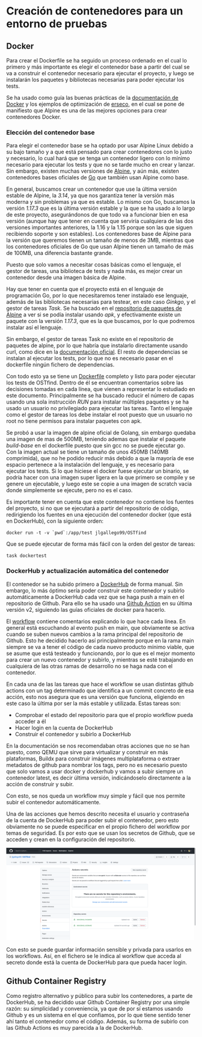 # Creación de contenedores para un entorno de pruebas

## Docker
Para crear el Dockerfile se ha seguido un proceso ordenado en el cual lo primero y más importante es elegir el contenedor base a partir del cual se va a construir el contenedor necesario para ejecutar el proyecto, y luego se instalarán los paquetes y bibliotecas necesarias para poder ejecutar los tests.

Se ha usado como guía las buenas prácticas de la [documentación de Docker](https://docs.docker.com/develop/develop-images/dockerfile_best-practices/) y los ejemplos de optimización de [erseco](https://github.com/erseco/dockerfile-optimization-examples), en el cual se pone de manifiesto que Alpine es una de las mejores opciones para crear contenedores Docker.

### Elección del contenedor base

Para elegir el contenedor base se ha optado por usar Alpine Linux debido a su bajo tamaño y a que está pensado para crear contenedores con lo justo y necesario, lo cual hará que se tenga un contenedor ligero con lo mínimo necesario para ejecutar los tests y que no se tarde mucho en crear y lanzar. Sin embargo, existen muchas versiones de [Alpine](https://hub.docker.com/_/alpine?tab=tags), y aún más, existen contenedores bases oficiales de [Go](https://hub.docker.com/_/golang?tab=tags) que también usan Alpine como base. 

En general, buscamos crear un contenedor que use la última versión estable de Alpine, la *3.14*, ya que nos garantiza tener la versión más moderna y sin problemas ya que es estable. Lo mismo con Go, buscamos la versión *1.17.3* que es la última versión estable y la que se ha usado a lo largo de este proyecto, asegurándonos de que todo va a funcionar bien en esa versión (aunque hay que tener en cuenta que serviría cualquiera de las dos versiones importantes anteriores, la 1.16 y la 1.15 porque son las que siguen recibiendo soporte y son estables). Los contenedores base de Alpine para la versión que queremos tienen un tamaño de menos de 3MB, mientras que los contenedores oficiales de Go que usan Alpine tienen un tamaño de más de 100MB, una diferencia bastante grande. 

Puesto que solo vamos a necesitar cosas básicas como el lenguaje, el gestor de tareas, una biblioteca de tests y nada más, es mejor crear un contenedor desde una imagen básica de Alpine.

Hay que tener en cuenta que el proyecto está en el lenguaje de programación Go, por lo que necesitaremos tener instalado ese lenguaje, además de las bibliotecas necesarias para testear, en este caso *Ginkgo*, y el gestor de tareas *Task*. Se ha buscado en el [repositorio de paquetes de Alpine](https://pkgs.alpinelinux.org/packages) a ver si se podía instalar usando *apk*, y efectivamente existe un paquete con la versión *1.17.3*, que es la que buscamos, por lo que podremos instalar así el lenguaje.

Sin embargo, el gestor de tareas Task no existe en el repositorio de paquetes de alpine, por lo que habría que instalarlo directamente usando curl, como dice en la [documentación oficial](https://taskfile.dev/#/installation?id=build-from-source). El resto de dependencias se instalan al ejecutar los tests, por lo que no es necesario pasar en el dockerfile ningún fichero de dependencias.

Con todo esto ya se tiene un [Dockerfile](../Dockerfile) completo y listo para poder ejecutar los tests de OSTfind. Dentro de él se encuentran comentarios sobre las decisiones tomadas en cada línea, que vienen a representar lo estudiado en este documento. Principalmente se ha buscado reducir el número de capas usando una sola instrucción *RUN* para instalar múltiples paquetes y se ha usado un usuario no privilegiado para ejecutar las tareas. Tanto el lenguaje como el gestor de tareas los debe instalar el root puesto que un usuario no root no tiene permisos para instalar paquetes con apk.

Se probó a usar la imagen de alpine oficial de Golang, sin embargo quedaba una imagen de mas de 500MB, teniendo ademas que instalar el paquete *build-base* en el dockerfile puesto que sin gcc no se puede ejecutar go. Con la imagen actual se tiene un tamaño de unos 450MB (140MB comprimida), que no he podido reducir más debido a que la mayoría de ese espacio pertenece a la instalación del lenguaje, y es necesario para ejecutar los tests. Si lo que hiciese el docker fuese ejecutar un binario, se podría hacer con una imagen super ligera en la que primero se compile y se genere un ejecutable, y luego este se copie a una imagen de scratch vacia donde simplemente se ejecute, pero no es el caso.

Es importante tener en cuenta que este contenedor no contiene los fuentes del proyecto, si no que se ejecutará a partir del repositorio de código, redirigiendo los fuentes en una ejecución del contenedor docker (que está en DockerHub), con la siguiente orden:
```
docker run -t -v `pwd`:/app/test jlgallego99/OSTfind
```
Que se puede ejecutar de forma más fácil con la orden del gestor de tareas:
```
task dockertest
```

### DockerHub y actualización automática del contenedor
El contenedor se ha subido primero a [DockerHub](https://hub.docker.com/r/jlgallego99/ostfind/tags) de forma manual. Sin embargo, lo más óptimo sería poder construir este contenedor y subirlo automáticamente a DockerHub cada vez que se haga push a main en el repositorio de Github. Para ello se ha usado una [Github Action](https://github.com/marketplace/actions/build-and-push-docker-images) en su última versión v2, siguiendo las guías oficiales de docker para hacerlo.

El [workflow](../.github/workflows/dockerhub.yml) contiene comentarios explicando lo que hace cada línea. En general está escuchando al evento push en main, que obviamente se activa cuando se suben nuevos cambios a la rama principal del repositorio de Github. Esto he decidido hacerlo así principalmente porque en la rama main siempre se va a tener el código de cada nuevo producto mínimo viable, que se asume que está testeado y funcionando, por lo que es el mejor momento para crear un nuevo contenedor y subirlo, y mientras se esté trabajando en cualquiera de las otras ramas de desarrollo no se haga nada con el contenedor.

En cada una de las las tareas que hace el workflow se usan distintas github actions con un tag determinado que identifica a un commit concreto de esa acción, esto nos asegura que es una versión que funciona, eligiendo en este caso la última por ser la más estable y utilizada. Estas tareas son: 
- Comprobar el estado del repositorio para que el propio workflow pueda acceder a él
- Hacer login en la cuenta de DockerHub
- Construir el contenedor y subirlo a DockerHub

En la documentación se nos recomendaban otras acciones que no se han puesto, como QEMU que sirve para virtualizar y construir en más plataformas, Buildx para construir imágenes multiplataforma o extraer metadatos de github para nombrar los tags, pero no es necesario puesto que solo vamos a usar docker y dockerhub y vamos a subir siempre un contenedor latest, es decir última versión, indicándoselo directamente a la acción de construir y subir. 

Con esto, se nos queda un workflow muy simple y fácil que nos permite subir el contenedor automáticamente.

Una de las acciones que hemos descrito necesita el usuario y contraseña de la cuenta de DockerHub para poder subir el contenedor, pero esto obviamente no se puede especificar en el propio fichero del workflow por temas de seguridad. Es por esto que se usan los secretos de Github, que se acceden y crean en la configuración del repositorio. 

![](./img/secrets.png)

Con esto se puede guardar información sensible y privada para usarlos en los workflows. Así, en el fichero se le indica al workflow que acceda al secreto donde está la cuenta de DockerHub para que pueda hacer login.

## Github Container Registry
Como registro alternativo y público para subir los contenedores, a parte de DockerHub, se ha decidido usar Github Container Registry por una simple razón: su simplicidad y conveniencia, ya que de por sí estamos usando Github y es un sistema en el que confiamos, por lo que tiene sentido tener ahí tanto el contenedor como el código. Además, su forma de subirlo con las Github Actions es muy parecida a la de DockerHub.